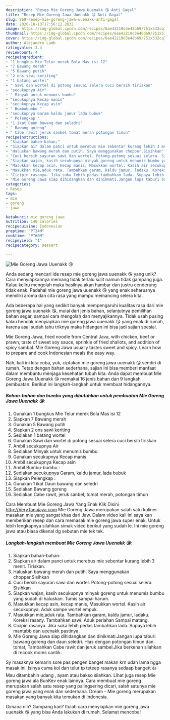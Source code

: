```yaml
---
description: "Resep Mie Goreng Jawa Uuenakk 😘 Anti Gagal"
title: "Resep Mie Goreng Jawa Uuenakk 😘 Anti Gagal"
slug: 869-resep-mie-goreng-jawa-uuenakk-anti-gagal
date: 2020-10-13T17:56:12.283Z
image: https://img-global.cpcdn.com/recipes/6ae42219d3e48b69/751x532cq70/mie-goreng-jawa-uuenakk-😘-foto-resep-utama.jpg
thumbnail: https://img-global.cpcdn.com/recipes/6ae42219d3e48b69/751x532cq70/mie-goreng-jawa-uuenakk-😘-foto-resep-utama.jpg
cover: https://img-global.cpcdn.com/recipes/6ae42219d3e48b69/751x532cq70/mie-goreng-jawa-uuenakk-😘-foto-resep-utama.jpg
author: Alejandro Lamb
ratingvalue: 3.4
reviewcount: 4
recipeingredient:
- "1 bungkus Mie Telur merek Bola Mas isi 12"
- "7 Bawang merah"
- "5 Bawang putih"
- "2 ons sawi keriting"
- "1 batang wortel"
- " Sawi dan wortel di potong sesuai selera cuci bersih tiriskan"
- "secukupnya Air"
- " Minyak untuk menumis bumbu"
- "secukupnya Kecap manis"
- "secukupnya Kecap asin"
- " Bumbubumbu "
- "secukupnya Garam kaldu jamur lada bubuk"
- " Pelengkap "
- "1 ikat Daun bawang dan seledri"
- " Bawang goreng"
- " Cabe rawit jeruk sanbel tomat merah potongan timun"
recipeinstructions:
- "Siapkan bahan-bahan:"
- "Siapkan air dalam panci untuk merebus mie sebentar kurang lebih 3 menit. Tiriskan."
- "Haluskan bawang merah dan putih. Saya menggunakan chopper.Sisihkan"
- "Cuci bersih sayuran sawi dan wortel. Potong-potong sesuai selera. Sisihkan"
- "Siapkan wajan, kasih secukupnya minyak goreng untuk menumis bumbu yang sudah di haluskan. Tumis sampai harum."
- "Masukkan kecap asin, kecap manis, Masukkan wortel. Kasih air secukupnya. Aduk sampe wortel empuk."
- "Masukkan mie,aduk rata. Tambahkan garam, kaldu jamur, ladaku. Koreksi rasany. Tambahkan sawi. Aduk perlahan Sampai matang."
- "Cicipin rasanya. Jika suka lebih pedas tambahkan lada. Supaya lebih mantabb dan ueenakk pastinya."
- "Mie Goreng Jawa siap dihidangkan dan dinikmati.Jangan lupa taburi bawang goreng dan daun seledri. Hias dengan potongan timun dan tomat, Tambahkan Cabe rawit dan jeruk sambel.Jika berkenan silahkan di recook moms cantik."
categories:
- Resep
tags:
- mie
- goreng
- jawa

katakunci: mie goreng jawa 
nutrition: 140 calories
recipecuisine: Indonesian
preptime: "PT24M"
cooktime: "PT60M"
recipeyield: "1"
recipecategory: Dessert

---
```



![Mie Goreng Jawa Uuenakk 😘](https://img-global.cpcdn.com/recipes/6ae42219d3e48b69/751x532cq70/mie-goreng-jawa-uuenakk-😘-foto-resep-utama.jpg)

Anda sedang mencari ide resep mie goreng jawa uuenakk 😘 yang unik? Cara menyiapkannya memang tidak terlalu sulit namun tidak gampang juga. Kalau keliru mengolah maka hasilnya akan hambar dan justru cenderung tidak enak. Padahal mie goreng jawa uuenakk 😘 yang enak seharusnya memiliki aroma dan cita rasa yang mampu memancing selera kita.

Ada beberapa hal yang sedikit banyak mempengaruhi kualitas rasa dari mie goreng jawa uuenakk 😘, mulai dari jenis bahan, selanjutnya pemilihan bahan segar, sampai cara mengolah dan menyajikannya. Tidak usah pusing kalau hendak menyiapkan mie goreng jawa uuenakk 😘 yang enak di rumah, karena asal sudah tahu triknya maka hidangan ini bisa jadi sajian spesial.

Mie Goreng Jawa, fried noodle from Central Java, with chicken, beef or prawn, taste of sweet soy sauce, sprinkle of fried shallots, and addition of spicy sambal. Mie Goreng Jawa usually tastes sweet and spicy. Learn how to prepare and cook Indonesian meals the easy way.


Nah, kali ini kita coba, yuk, ciptakan mie goreng jawa uuenakk 😘 sendiri di rumah. Tetap dengan bahan sederhana, sajian ini bisa memberi manfaat dalam membantu menjaga kesehatan tubuh kita. Anda dapat membuat Mie Goreng Jawa Uuenakk 😘 memakai 16 jenis bahan dan 9 langkah pembuatan. Berikut ini langkah-langkah untuk membuat hidangannya.

<!--inarticleads1-->

##### Bahan-bahan dan bumbu yang dibutuhkan untuk pembuatan Mie Goreng Jawa Uuenakk 😘:

1. Gunakan 1 bungkus Mie Telur merek Bola Mas isi 12
1. Siapkan 7 Bawang merah
1. Gunakan 5 Bawang putih
1. Siapkan 2 ons sawi keriting
1. Sediakan 1 batang wortel
1. Gunakan  Sawi dan wortel di potong sesuai selera cuci bersih tiriskan
1. Ambil secukupnya Air
1. Sediakan  Minyak untuk menumis bumbu
1. Gunakan secukupnya Kecap manis
1. Ambil secukupnya Kecap asin
1. Ambil  Bumbu-bumbu :
1. Sediakan secukupnya Garam, kaldu jamur, lada bubuk
1. Siapkan  Pelengkap :
1. Gunakan 1 ikat Daun bawang dan seledri
1. Sediakan  Bawang goreng
1. Sediakan  Cabe rawit, jeruk sanbel, tomat merah, potongan timun


Cara Membuat Mie Goreng Jawa Yang Enak Klik Disini http://VeryTanujaya.com Mie Goreng Jawa merupakan salah satu kuliner masakan mie yang sangat khas dari Jaw. Dalam video kali ini saya kan memberikan resep dan cara memasak mie goreng jawa super enak. Untuk lebih lengkapnya silahkan simak video berikut yang sudah le. Ini mie goreng jawa atau biasa dikenal dg sebutan mie tek tek. 

<!--inarticleads2-->

##### Langkah-langkah membuat Mie Goreng Jawa Uuenakk 😘:

1. Siapkan bahan-bahan:
1. Siapkan air dalam panci untuk merebus mie sebentar kurang lebih 3 menit. Tiriskan.
1. Haluskan bawang merah dan putih. Saya menggunakan chopper.Sisihkan
1. Cuci bersih sayuran sawi dan wortel. Potong-potong sesuai selera. Sisihkan
1. Siapkan wajan, kasih secukupnya minyak goreng untuk menumis bumbu yang sudah di haluskan. Tumis sampai harum.
1. Masukkan kecap asin, kecap manis, Masukkan wortel. Kasih air secukupnya. Aduk sampe wortel empuk.
1. Masukkan mie,aduk rata. Tambahkan garam, kaldu jamur, ladaku. Koreksi rasany. Tambahkan sawi. Aduk perlahan Sampai matang.
1. Cicipin rasanya. Jika suka lebih pedas tambahkan lada. Supaya lebih mantabb dan ueenakk pastinya.
1. Mie Goreng Jawa siap dihidangkan dan dinikmati.Jangan lupa taburi bawang goreng dan daun seledri. Hias dengan potongan timun dan tomat, Tambahkan Cabe rawit dan jeruk sambel.Jika berkenan silahkan di recook moms cantik.


Sy masaknya kemarin sore pas pengen banget makan krn udah lama ngga masak ini. Isinya cuma kol dan telur tp teteep rasanya sedaap bangett 👍 Mau ditambahin udang , ayam atau bakso silahkan. Lihat juga resep Mie goreng jawa ala BunKev enak lainnya. Cara membuat mie goreng merupakan salah satu resep yang palingsering dicari, salah satunya mie goreng jawa yang enak dan sederhana. Dream - Mie goreng merupakan masakan yang banyak kita temukan di Indonesia. 

Gimana nih? Gampang kan? Itulah cara menyiapkan mie goreng jawa uuenakk 😘 yang bisa Anda lakukan di rumah. Selamat mencoba!
